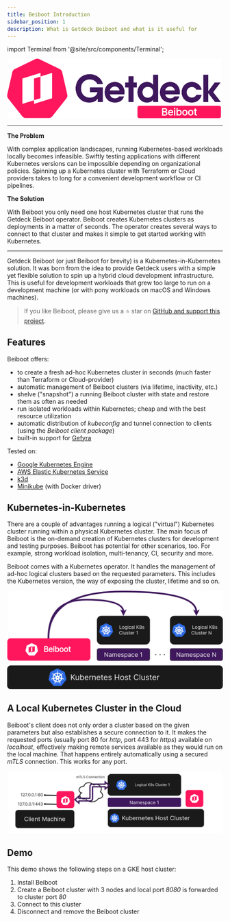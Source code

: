 ```yaml
---
title: Beiboot Introduction
sidebar_position: 1
description: What is Getdeck Beiboot and what is it useful for
---
```

import Terminal from '@site/src/components/Terminal';

<div class="text--center">
    <img src="/img/beiboot-logo.png" alt="Getdeck Beiboot Logo" width="500"/>
</div>
<hr/>
<b>The Problem</b>


With complex application landscapes, running Kubernetes-based workloads locally becomes infeasible. Swiftly testing applications with different Kubernetes versions can be impossible depending on organizational policies. Spinning up
a Kubernetes cluster with Terraform or Cloud providers takes to long for a convenient development workflow or CI 
pipelines.


<b>The Solution</b>  

With Beiboot you only need one host Kubernetes cluster that runs the Getdeck Beiboot operator. Beiboot creates 
Kubernetes clusters as deployments in a matter of seconds. The operator creates several ways to connect to that 
cluster and makes it simple to get started working with Kubernetes.


<hr/>


Getdeck Beiboot (or just Beiboot for brevity) is a Kubernetes-in-Kubernetes solution. It was born from the idea to provide Getdeck users with a simple yet flexible solution to spin up a hybrid cloud development infrastructure. This is useful for development workloads 
that grew too large to run on a development machine (or with pony workloads on macOS and Windows machines).


> If you like Beiboot, please give us a ⭐ star on [GitHub and support this project](https://github.com/Getdeck/beiboot).


## Features

Beiboot offers:

* to create a fresh ad-hoc Kubernetes cluster in seconds (much faster than Terraform or Cloud-provider)
* automatic management of Beiboot clusters (via lifetime, inactivity, etc.)
* shelve ("snapshot") a running Beiboot cluster with state and restore them as often as needed
* run isolated workloads within Kubernetes; cheap and with the best resource utilization
* automatic distribution of _kubeconfig_ and tunnel connection to clients (using the _Beiboot client package_)
* built-in support for [Gefyra](https://gefyra.dev)

Tested on:
* [Google Kubernetes Engine](https://cloud.google.com/kubernetes-engine)
* [AWS Elastic Kubernetes Service](https://aws.amazon.com/eks/)
* [k3d](https://k3d.io/)
* [Minikube](https://minikube.sigs.k8s.io/) (with Docker driver)

## Kubernetes-in-Kubernetes
There are a couple of advantages running a logical ("virtual") Kubernetes cluster running within a physical
Kubernetes cluster. The main focus of Beiboot is the on-demand creation of Kubernetes clusters for development and
testing purposes. 
Beiboot has potential for other scenarios, too. For example, strong workload isolation, multi-tenancy, CI, security 
and more.

Beiboot comes with a Kubernetes operator. It handles the management of ad-hoc logical clusters based on the requested 
parameters.
This includes the Kubernetes version, the way of exposing the cluster, lifetime and so on.


![Beiboot Ops](/img/beiboot-ops.png)

## A Local Kubernetes Cluster in the Cloud
Beiboot's client does not only order a cluster based on the given parameters but also establishes a secure connection to it. It makes the requested ports (usually port 80 for *http*, port 443 for *https*) available on *localhost*, effectively making remote services available as they would run on the local machine. That happens entirely automatically using a secured *mTLS* connection. This works for any port.

![Beiboot client connection](/img/beiboot-client-connection.png)

## Demo
This demo shows the following steps on a GKE host cluster:  
1. Install Beiboot  
2. Create a Beiboot cluster with 3 nodes and local port *8080* is forwarded to cluster port *80*  
3. Connect to this cluster  
4. Disconnect and remove the Beiboot cluster  

<Terminal src="/img/beibootctl-demo.gif" alt="Beiboot demo"/>

